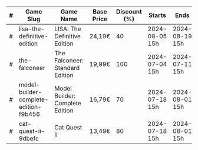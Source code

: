 |#|Game Slug|Game Name|Base Price|Discount (%)|Starts|Ends|
|---|---|---|---|---|---|---|
|#|lisa-the-definitive-edition|LISA: The Definitive Edition|24,19€|40|2024-08-05 15h|2024-08-19 15h|
|#|the-falconeer|The Falconeer: Standard Edition|19,99€|100|2024-07-04 15h|2024-07-11 15h|
|#|model-builder-complete-edition-f9b456|Model Builder: Complete Edition|16,79€|70|2024-07-18 15h|2024-08-01 15h|
|#|cat-quest-ii-9dbefc|Cat Quest II|13,49€|80|2024-07-18 15h|2024-08-01 15h|
